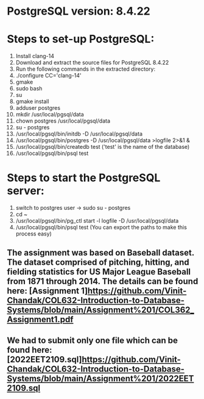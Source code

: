 # PostgreSQL version: 8.4.22

# Steps to set-up PostgreSQL:
1. Install clang-14
2. Download and extract the source files for PostgreSQL 8.4.22
3. Run the following commands in the extracted directory:
  1. ./configure CC='clang-14'
  2. gmake
  3. sudo bash
  4. su
  5. gmake install
  6. adduser postgres
  7. mkdir /usr/local/pgsql/data
  8. chown postgres /usr/local/pgsql/data
  9. su - postgres
  10. /usr/local/pgsql/bin/initdb -D /usr/local/pgsql/data
  11. /usr/local/pgsql/bin/postgres -D /usr/local/pgsql/data >logfile 2>&1 &
  12. /usr/local/pgsql/bin/createdb test ('test' is the name of the database)
  13. /usr/local/pgsql/bin/psql test

# Steps to start the PostgreSQL server:
1. switch to postgres user -> sudo su - postgres
2. cd ~
3. /usr/local/pgsql/bin/pg_ctl start -l logfile -D /usr/local/pgsql/data
4. /usr/local/pgsql/bin/psql test 
(You can export the paths to make this process easy)

## The assignment was based on Baseball dataset. The dataset comprised of pitching, hitting, and fielding statistics for US Major League Baseball from 1871 through 2014. The details can be found here: [Assignment 1]https://github.com/Vinit-Chandak/COL632-Introduction-to-Database-Systems/blob/main/Assignment%201/COL362_Assignment1.pdf
## We had to submit only one file which can be found here: [2022EET2109.sql]https://github.com/Vinit-Chandak/COL632-Introduction-to-Database-Systems/blob/main/Assignment%201/2022EET2109.sql
